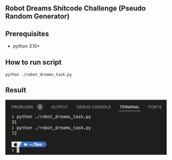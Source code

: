 ## Robot Dreams Shitcode Challenge (Pseudo Random Generator)

## Prerequisites

* python 3.10+

## How to run script

```
python ./robot_dreams_task.py
```

## Result

![](screenshot.jpg)